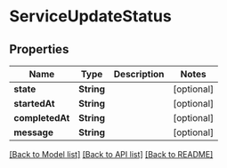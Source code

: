 # ServiceUpdateStatus

## Properties
Name | Type | Description | Notes
------------ | ------------- | ------------- | -------------
**state** | **String** |  | [optional] 
**startedAt** | **String** |  | [optional] 
**completedAt** | **String** |  | [optional] 
**message** | **String** |  | [optional] 

[[Back to Model list]](../README.md#documentation-for-models) [[Back to API list]](../README.md#documentation-for-api-endpoints) [[Back to README]](../README.md)


